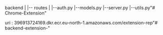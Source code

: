 backend
|
|-- routes
|       |--auth.py
|--models.py
|--server.py
|--utils.py"# Chrome-Extension" 


uri : 396913724169.dkr.ecr.eu-north-1.amazonaws.com/extension-rep"# backend-extension-" 
